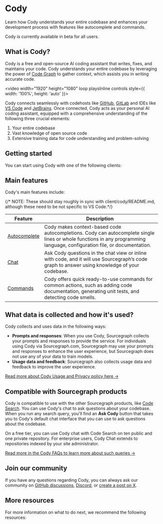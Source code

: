 # Cody

<p class="subtitle">Learn how Cody understands your entire codebase and enhances your development process with features like autocomplete and commands.</p>


<Callout type="note" title="Beta">
Cody is currently available in beta for all users.
</Callout>

## What is Cody?

Cody is a free and open-source AI coding assistant that writes, fixes, and maintains your code. Cody understands your entire codebase by leveraging the power of [Code Graph](./../core-concepts/code-graph.md) to gather context, which assists you in writing accurate code.

<video width="1920" height="1080" loop playsInline controls style={{ width: '100%', height: 'auto' }}>
  <source src="https://storage.googleapis.com/sourcegraph-assets/Docs/Media/cody-in-action.mp4" type="video/mp4"/>
</video>

Cody connects seamlessly with codehosts like <a target="blank" href="https://github.com/login?client_id=e917b2b7fa9040e1edd4&return_to=%2Flogin%2Foauth%2Fauthorize%3Fclient_id%3De917b2b7fa9040e1edd4%26response_type%3Dcode%26scope%3Duser%253Aemail%26state%3DeyJSZWRpcmVjdCI6Ii9nZXQtY29keSIsIlByb3ZpZGVySUQiOiJodHRwczovL2dpdGh1Yi5jb20vOjplOTE3YjJiN2ZhOTA0MGUxZWRkNCIsIkNTUkYiOiIyNlJzS1dFMG15LUJKeUNUTDRNT2QtYmhoNUt0ZklMUUZPZVYxRENZY2JJIiwiT3AiOiIifQ">GitHub</a>, <a target="blank" href="https://gitlab.com/users/sign_in">GitLab</a> and IDEs like <a target="blank" href="https://marketplace.visualstudio.com/items?itemName=sourcegraph.cody-ai">VS Code</a> and <a target="blank" href="https://plugins.jetbrains.com/plugin/9682-sourcegraph-cody--code-search">JetBrains</a>. Once connected, Cody acts as your personal AI coding assistant, equipped with a comprehensive understanding of the following three crucial elements:

1. Your entire codebase
2. Vast knowledge of open source code
3. Extensive training data for code understanding and problem-solving

## Getting started

You can start using Cody with one of the following clients:

<LinkCards>
    <LinkCard href="https://marketplace.visualstudio.com/items?itemName=sourcegraph.cody-ai" imgSrc="https://storage.googleapis.com/sourcegraph-assets/docs/images/cody/vscode.svg" imgAlt="VS Code" title="Cody for VS Code" description="Install Cody's free and open source extension for VS Code." />
    <LinkCard href="https://plugins.jetbrains.com/plugin/9682-cody-ai-by-sourcegraph" imgSrc="https://storage.googleapis.com/sourcegraph-assets/docs/images/cody/jb_beam.svg" imgAlt="JetBrains" title="Cody for JetBrains (beta)" description="Install Cody's free and open source extension for JetBrains." />
    <LinkCard href="https://github.com/sourcegraph/sg.nvim" imgSrc="https://storage.googleapis.com/sourcegraph-assets/Docs/neovim-logo.png" imgAlt="Neovim" title="Cody for Neovim (experimental)" description="Install Cody's free and open source extension for Neovim." />
    <LinkCard href="https://sourcegraph.com/get-cody" imgSrc="https://storage.googleapis.com/sourcegraph-assets/docs/images/cody/cody-logomark-default.svg" imgAlt="Cody App" title="Cody for Desktop" description="Free desktop app to try Cody with your local codebase." />
    <LinkCard href="https://about.sourcegraph.com/cody/pricing" imgSrc="https://sourcegraph.com/.assets/img/sourcegraph-mark.svg" imgAlt="Cody Enterprise" title="Cody Enterprise" description="Get in touch with our team to try Cody for Sourcegraph Enterprise." />

</LinkCards>

## Main features

Cody's main features include:

{/* NOTE: These should stay roughly in sync with client/cody/README.md, although these need to be not specific to VS Code.*/}

<table>
  <thead>
    <tr>
      <th>Feature</th>
      <th>Description</th>
    </tr>
  </thead>
  <tbody>
    <tr>
      <td><a href="./../capabilities.md#autocomplete">Autocomplete</a></td>
      <td>Cody makes context-based code autocompletions. Cody can autocomplete single lines or whole functions in any programming language, configuration file, or documentation.</td>
    </tr>
    <tr>
      <td><a href="./../capabilities.md#chat">Chat</a></td>
      <td>Ask Cody questions in the chat view or inline with code, and it will use Sourcegraph’s code graph to answer using knowledge of your codebase.</td>
    </tr>
    <tr>
      <td><a href="./../capabilities.md#commands">Commands</a></td>
      <td>Cody offers quick ready-to-use commands for common actions, such as adding code documentation, generating unit tests, and detecting code smells.</td>
    </tr>
  </tbody>
</table>


## What data is collected and how it's used?

Cody collects and uses data in the following ways:

- **Prompts and responses**:  When you use Cody, Sourcegraph collects your prompts and responses to provide the service. For individuals using Cody via Sourcegraph.com, Sourcegraph may use your prompts and responses to enhance the user experience, but Sourcegraph does not use any of your data to train models.
- **Usage data and feedback**:  Sourcegraph also collects usage data and feedback to improve the user experience.

<a target="_blank" href="https://about.sourcegraph.com/terms/cody-notice">Read more about Cody Usage and Privacy policy here →</a>

## Compatible with Sourcegraph products

Cody is compatible to use with the other Sourcegraph products, like [Code Search](./../../code_search/index.md). You can use Cody's chat to ask questions about your codebase. When you run any search query, you'll find an **Ask Cody** button that takes you to Cody's default chat interface that you can use to ask questions about the codebase.

On a free tier, you can use Cody chat with Code Search on ten public and one private repository. For enterprise users, Cody Chat extends to repositories indexed by your site administrator.

[Read more in the Cody FAQs to learn more about such queries →](./../faq.md)

## Join our community

If you have any questions regarding Cody, you can always ask our community on [GitHub discussions](https://github.com/sourcegraph/cody/discussions), [Discord](https://discord.com/invite/s2qDtYGnAE), or [create a post on X](https://twitter.com/sourcegraphcody).

## More resources

For more information on what to do next, we recommend the following resources:

<QuickLinks>

<QuickLink title="Cody Quickstart" icon='lightbulb' href="/cody/quickstart" description="This guide recommends first things to try once Cody is up and running." />

<QuickLink title="Cody Use Cases" icon='lightbulb' href="/cody/use-cases" description="Explore some of the handy use cases with Cody and try them yourself." />

<QuickLink title="Cody Troubleshooting Guide" icon='lightbulb' href="/cody/troubleshooting" description="Having trouble with Cody? Review our troubleshooting guide for help." />

<QuickLink title="FAQs" icon='lightbulb' href="/cody/faq" description="Learn about some of the frequently asked questions about Cody." />

</QuickLinks>
